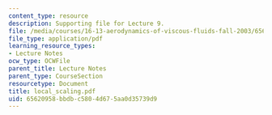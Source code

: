 ```yaml
---
content_type: resource
description: Supporting file for Lecture 9.
file: /media/courses/16-13-aerodynamics-of-viscous-fluids-fall-2003/65620958bbdbc5804d675aa0d35739d9_local_scaling.pdf
file_type: application/pdf
learning_resource_types:
- Lecture Notes
ocw_type: OCWFile
parent_title: Lecture Notes
parent_type: CourseSection
resourcetype: Document
title: local_scaling.pdf
uid: 65620958-bbdb-c580-4d67-5aa0d35739d9
---
```

